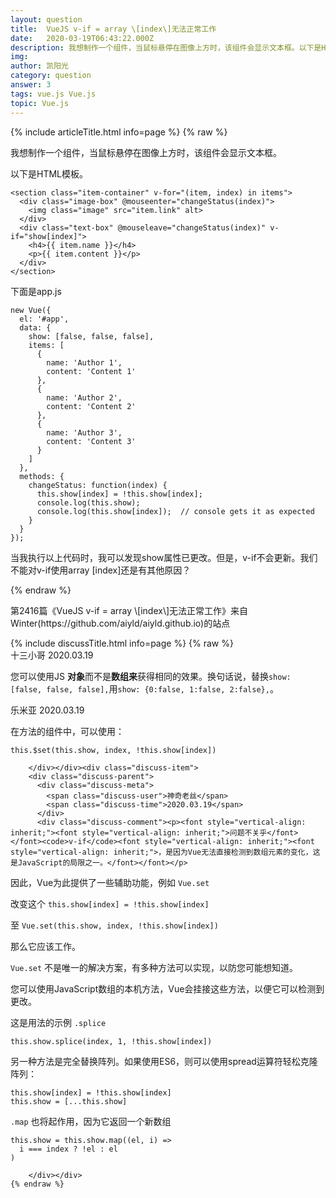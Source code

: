 ```yaml
---
layout: question
title:  VueJS v-if = array \[index\]无法正常工作
date:   2020-03-19T06:43:22.000Z
description: 我想制作一个组件，当鼠标悬停在图像上方时，该组件会显示文本框。以下是HTML模板。<section class="item-container" ...
img: 
author: 凯阳光
category: question
answer: 3
tags: vue.js Vue.js
topic: Vue.js
---
```

<div class="article-root">
  <div class="article">
    {% include articleTitle.html info=page %}
    {% raw %}
    <div class="article-content"><p><font style="vertical-align: inherit;"><font style="vertical-align: inherit;">我想制作一个组件，当鼠标悬停在图像上方时，该组件会显示文本框。</font></font></p>

<p><font style="vertical-align: inherit;"><font style="vertical-align: inherit;">以下是HTML模板。</font></font></p>

<pre><code>&lt;section class="item-container" v-for="(item, index) in items"&gt;<font></font>
  &lt;div class="image-box" @mouseenter="changeStatus(index)"&gt;<font></font>
    &lt;img class="image" src="item.link" alt&gt;<font></font>
  &lt;/div&gt;<font></font>
  &lt;div class="text-box" @mouseleave="changeStatus(index)" v-if="show[index]"&gt;<font></font>
    &lt;h4&gt;{{ item.name }}&lt;/h4&gt;<font></font>
    &lt;p&gt;{{ item.content }}&lt;/p&gt;<font></font>
  &lt;/div&gt;<font></font>
&lt;/section&gt;<font></font>
</code></pre>

<p><font style="vertical-align: inherit;"><font style="vertical-align: inherit;">下面是app.js</font></font></p>

<pre><code>new Vue({<font></font>
  el: '#app',<font></font>
  data: {<font></font>
    show: [false, false, false],<font></font>
    items: [<font></font>
      {<font></font>
        name: 'Author 1',<font></font>
        content: 'Content 1'<font></font>
      },<font></font>
      {<font></font>
        name: 'Author 2',<font></font>
        content: 'Content 2'<font></font>
      },<font></font>
      {<font></font>
        name: 'Author 3',<font></font>
        content: 'Content 3'<font></font>
      }<font></font>
    ]<font></font>
  },<font></font>
  methods: {<font></font>
    changeStatus: function(index) {<font></font>
      this.show[index] = !this.show[index];<font></font>
      console.log(this.show); <font></font>
      console.log(this.show[index]);  // console gets it as expected<font></font>
    }<font></font>
  }<font></font>
});<font></font>
</code></pre>

<p><font style="vertical-align: inherit;"><font style="vertical-align: inherit;">当我执行以上代码时，我可以发现show属性已更改。</font><font style="vertical-align: inherit;">但是，v-if不会更新。</font><font style="vertical-align: inherit;">我们不能对v-if使用array [index]还是有其他原因？</font></font></p></div>
    {% endraw %}
  </div>
  <p class="winter_mark">第2416篇《VueJS v-if = array \[index\]无法正常工作》来自Winter(https://github.com/aiyld/aiyld.github.io)的站点</p>
  <div class="discuss-wrapper">
    {% include discussTitle.html info=page %}
    {% raw %}
    <div class="discuss-item">
        <div class="discuss-parent">
          <div class="discuss-meta">
            <span class="discuss-user">十三小哥</span>
            <span class="discuss-time">2020.03.19</span>
          </div>
          <div class="discuss-comment"><p><font style="vertical-align: inherit;"><font style="vertical-align: inherit;">您可以使用JS </font></font><strong><font style="vertical-align: inherit;"><font style="vertical-align: inherit;">对象</font></font></strong><font style="vertical-align: inherit;"><font style="vertical-align: inherit;">而不是</font></font><strong><font style="vertical-align: inherit;"><font style="vertical-align: inherit;">数组来</font></font></strong><font style="vertical-align: inherit;"><font style="vertical-align: inherit;">获得相同的效果。</font><font style="vertical-align: inherit;">换句话说，替换</font></font><code>show: [false, false, false],</code><font style="vertical-align: inherit;"><font style="vertical-align: inherit;">用</font></font><code>show: {0:false, 1:false, 2:false},</code><font style="vertical-align: inherit;"><font style="vertical-align: inherit;">。</font></font></p></div>
        </div></div><div class="discuss-item">
        <div class="discuss-parent">
          <div class="discuss-meta">
            <span class="discuss-user">乐米亚</span>
            <span class="discuss-time">2020.03.19</span>
          </div>
          <div class="discuss-comment"><p><font style="vertical-align: inherit;"><font style="vertical-align: inherit;">在方法的组件中，可以使用：</font></font></p>

<pre><code>this.$set(this.show, index, !this.show[index])
</code></pre></div>
        </div></div><div class="discuss-item">
        <div class="discuss-parent">
          <div class="discuss-meta">
            <span class="discuss-user">神奇老丝</span>
            <span class="discuss-time">2020.03.19</span>
          </div>
          <div class="discuss-comment"><p><font style="vertical-align: inherit;"><font style="vertical-align: inherit;">问题不关乎</font></font><code>v-if</code><font style="vertical-align: inherit;"><font style="vertical-align: inherit;">，是因为Vue无法直接检测到数组元素的变化，这是JavaScript的局限之一。</font></font></p>

<p><font style="vertical-align: inherit;"><font style="vertical-align: inherit;">因此，Vue为此提供了一些辅助功能，例如 </font></font><code>Vue.set</code></p>

<p><font style="vertical-align: inherit;"><font style="vertical-align: inherit;">改变这个 </font></font><code>this.show[index] = !this.show[index]</code></p>

<p><font style="vertical-align: inherit;"><font style="vertical-align: inherit;">至 </font></font><code>Vue.set(this.show, index, !this.show[index])</code></p>

<p><font style="vertical-align: inherit;"><font style="vertical-align: inherit;">那么它应该工作。</font></font></p>

<p><code>Vue.set</code><font style="vertical-align: inherit;"><font style="vertical-align: inherit;"> 不是唯一的解决方案，有多种方法可以实现，以防您可能想知道。</font></font></p>

<p><font style="vertical-align: inherit;"><font style="vertical-align: inherit;">您可以使用JavaScript数组的本机方法，Vue会挂接这些方法，以便它可以检测到更改。</font></font></p>

<p><font style="vertical-align: inherit;"><font style="vertical-align: inherit;">这是用法的示例 </font></font><code>.splice</code></p>

<p><code>this.show.splice(index, 1, !this.show[index])</code></p>

<p><font style="vertical-align: inherit;"><font style="vertical-align: inherit;">另一种方法是完全替换阵列。</font><font style="vertical-align: inherit;">如果使用ES6，则可以使用spread运算符轻松克隆阵列：</font></font></p>

<pre><code>this.show[index] = !this.show[index]<font></font>
this.show = [...this.show]<font></font>
</code></pre>

<p><code>.map</code><font style="vertical-align: inherit;"><font style="vertical-align: inherit;"> 也将起作用，因为它返回一个新数组</font></font></p>

<pre><code>this.show = this.show.map((el, i) =&gt;<font></font>
  i === index ? !el : el<font></font>
)<font></font>
</code></pre></div>
        </div></div>
    {% endraw %}
  </div>
<div>

